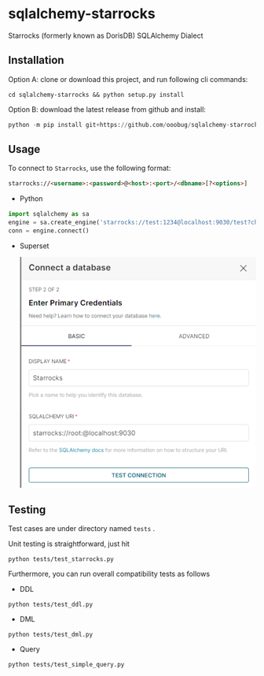 # sqlalchemy-starrocks
Starrocks (formerly known as DorisDB) SQLAlchemy Dialect



## Installation

Option A: clone or download this project, and run following cli commands:

```shell
cd sqlalchemy-starrocks && python setup.py install
```



Option B: download the latest release from github and install:

```python
python -m pip install git+https://github.com/ooobug/sqlalchemy-starrocks.git
```



## Usage

To connect to `Starrocks`, use the following format:
```html
starrocks://<username>:<password>@<host>:<port>/<dbname>[?<options>]
```



- Python

```python
import sqlalchemy as sa
engine = sa.create_engine('starrocks://test:1234@localhost:9030/test?charset=utf8')
conn = engine.connect()
```



- Superset

  <div align="left"><img src="superset.png"></image></div>
  
  
  



## Testing

Test cases are under directory named `tests` . 

Unit testing is straightforward, just hit

```shell
python tests/test_starrocks.py
```



Furthermore, you can run overall compatibility tests as follows

- DDL
```shell
python tests/test_ddl.py
```



- DML
```shell
python tests/test_dml.py
```



- Query
```shell
python tests/test_simple_query.py
```